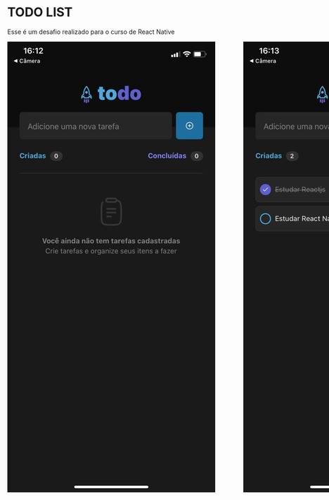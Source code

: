 # TODO LIST

<p>Esse é um desafio realizado para o curso de React Native </p>
<div style="display: flex; gap: 4rem;">
<img src="./assets/app-tela-01.jpeg" />
<img src="./assets/app-tela-02.jpeg" />
</div>
